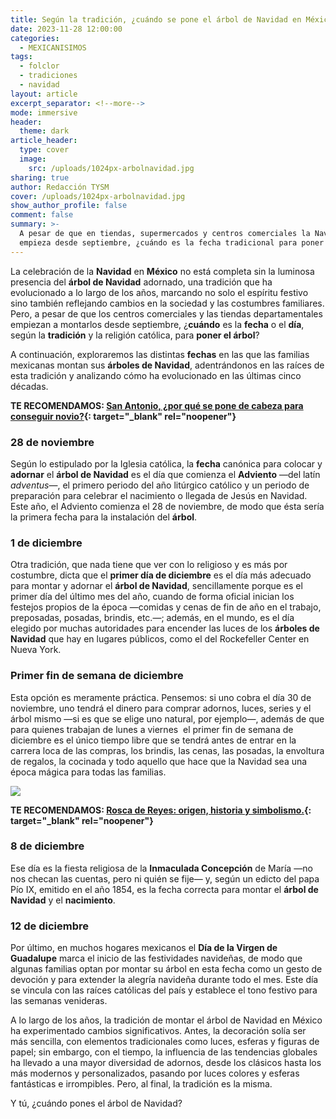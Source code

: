 ```yaml
---
title: Según la tradición, ¿cuándo se pone el árbol de Navidad en México?
date: 2023-11-28 12:00:00
categories:
  - MEXICANISIMOS
tags:
  - folclor
  - tradiciones
  - navidad
layout: article
excerpt_separator: <!--more-->
mode: immersive
header:
  theme: dark
article_header:
  type: cover
  image:
    src: /uploads/1024px-arbolnavidad.jpg
sharing: true
author: Redacción TYSM
cover: /uploads/1024px-arbolnavidad.jpg
show_author_profile: false
comment: false
summary: >-
  A pesar de que en tiendas, supermercados y centros comerciales la Navidad
  empieza desde septiembre, ¿cuándo es la fecha tradicional para poner el árbol?
---
```

La celebración de la **Navidad** en **México** no está completa sin la luminosa presencia del **árbol de Navidad** adornado, una tradición que ha evolucionado a lo largo de los años, marcando no solo el espíritu festivo sino también reflejando cambios en la sociedad y las costumbres familiares. Pero, a pesar de que los centros comerciales y las tiendas departamentales empiezan a montarlos desde septiembre, ¿**cuándo** es la **fecha** o el **día**, según la **tradición** y la religión católica, para **poner el árbol**?

A continuación, exploraremos las distintas **fechas** en las que las familias mexicanas montan sus **árboles de Navidad**, adentrándonos en las raíces de esta tradición y analizando cómo ha evolucionado en las últimas cinco décadas.

**TE RECOMENDAMOS: [San Antonio, ¿por qué se pone de cabeza para conseguir novio?](https://blog.tonoysumariachi.com/mexicanisimos/2022/08/22/san-antonio-por-que-se-pone-de-cabeza-para-conseguir-novio.html){: target="_blank" rel="noopener"}**

### 28 de noviembre

Según lo estipulado por la Iglesia católica, la **fecha** canónica para colocar y **adornar** el **árbol de Navidad** es el día que comienza el **Adviento** —del latín *adventus*—, el primero periodo del año litúrgico católico y un periodo de preparación para celebrar el nacimiento o llegada de Jesús en Navidad. Este año, el Adviento comienza el 28 de noviembre, de modo que ésta sería la primera fecha para la instalación del **árbol**.

### 1 de diciembre

Otra tradición, que nada tiene que ver con lo religioso y es más por costumbre, dicta que el **primer día de diciembre** es el día más adecuado para montar y adornar el **árbol de Navidad**, sencillamente porque es el primer día del último mes del año, cuando de forma oficial inician los festejos propios de la época —comidas y cenas de fin de año en el trabajo, preposadas, posadas, brindis, etc.—; además, en el mundo, es el día elegido por muchas autoridades para encender las luces de los **árboles de Navidad** que hay en lugares públicos, como el del Rockefeller Center en Nueva York.

### Primer fin de semana de diciembre

Esta opción es meramente práctica. Pensemos: si uno cobra el día 30 de noviembre, uno tendrá el dinero para comprar adornos, luces, series y el árbol mismo —si es que se elige uno natural, por ejemplo—, además de que para quienes trabajan de lunes a viernes&nbsp; el primer fin de semana de diciembre es el único tiempo libre que se tendrá antes de entrar en la carrera loca de las compras, los brindis, las cenas, las posadas, la envoltura de regalos, la cocinada y todo aquello que hace que la Navidad sea una época mágica para todas las familias.

![](https://upload.wikimedia.org/wikipedia/commons/thumb/6/62/Decorating_the_tree.jpg/921px-Decorating_the_tree.jpg)

**TE RECOMENDAMOS: [Rosca de Reyes: origen, historia y simbolismo.](https://blog.tonoysumariachi.com/gastronomia/2023/01/05/rosca-de-reyes-origen-historia-y-simbolismo.html){: target="_blank" rel="noopener"}**

### 8 de diciembre

Ese día es la fiesta religiosa de la **Inmaculada Concepción** de María —no nos checan las cuentas, pero ni quién se fije— y, según un edicto del papa Pío IX, emitido en el año 1854, es la fecha correcta para montar el **árbol de Navidad** y el **nacimiento**.&nbsp;

### 12 de diciembre

Por último, en muchos hogares mexicanos el **Día de la Virgen de Guadalupe** marca el inicio de las festividades navideñas, de modo que algunas familias optan por montar su árbol en esta fecha como un gesto de devoción y para extender la alegría navideña durante todo el mes. Este día se vincula con las raíces católicas del país y establece el tono festivo para las semanas venideras.

A lo largo de los años, la tradición de montar el árbol de Navidad en México ha experimentado cambios significativos. Antes, la decoración solía ser más sencilla, con elementos tradicionales como luces, esferas y figuras de papel; sin embargo, con el tiempo, la influencia de las tendencias globales ha llevado a una mayor diversidad de adornos, desde los clásicos hasta los más modernos y personalizados, pasando por luces colores y esferas fantásticas e irrompibles. Pero, al final, la tradición es la misma.

Y tú, ¿cuándo pones el árbol de Navidad?